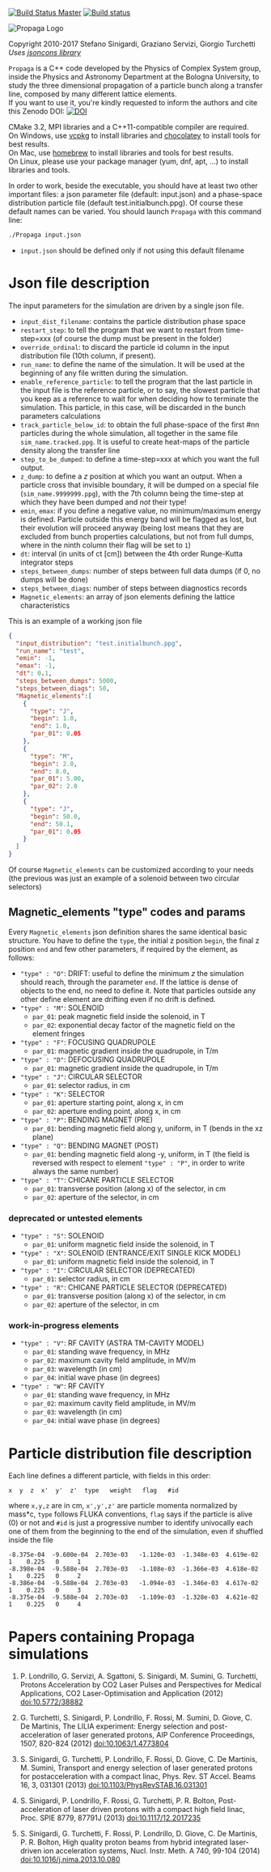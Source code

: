 [![Build Status Master](https://travis-ci.org/ALaDyn/Propaga.png?branch=master)](https://travis-ci.org/ALaDyn/Propaga "master")
[![Build status](https://ci.appveyor.com/api/projects/status/i2by6yapg60jl3my?svg=true)](https://ci.appveyor.com/project/cenit/propaga)

![Propaga Logo](https://raw.githubusercontent.com/ALaDyn/Propaga/master/logo.png)

Copyright 2010-2017 Stefano Sinigardi, Graziano Servizi, Giorgio Turchetti  
*Uses [jsoncons library](https://github.com/danielaparker/jsoncons)*

`Propaga` is a C++ code developed by the Physics of Complex System group, inside the Physics and Astronomy Department at the Bologna University, to study the three dimensional propagation of a particle bunch along a transfer line, composed by many different lattice elements.  
If you want to use it, you're kindly requested to inform the authors and cite this Zenodo DOI:
[![DOI](https://zenodo.org/badge/doi/10.5281/zenodo.595776.svg)](http://dx.doi.org/10.5281/zenodo.595776)

CMake 3.2, MPI libraries and a C++11-compatible compiler are required.  
On Windows, use [vcpkg](https://github.com/Microsoft/vcpkg/) to install libraries and [chocolatey](https://github.com/chocolatey/choco) to install tools for best results.  
On Mac, use [homebrew](https://github.com/Homebrew/brew) to install libraries and tools for best results.  
On Linux, please use your package manager (yum, dnf, apt, ...) to install libraries and tools.

In order to work, beside the executable, you should have at least two other important files: a json parameter file (default: input.json) and a phase-space distribution particle file (default test.initialbunch.ppg). Of course these default names can be varied. You should launch `Propaga` with this command line:

```bash
./Propaga input.json
```

+ `input.json` should be defined only if not using this default filename

# Json file description

The input parameters for the simulation are driven by a single json file.

+ `input_dist_filename`: contains the particle distribution phase space
+ `restart_step`: to tell the program that we want to restart from time-step=xxx (of course the dump must be present in the folder)
+ `override_ordinal`: to discard the particle id column in the input distribution file (10th column, if present).
+ `run_name`: to define the name of the simulation. It will be used at the beginning of any file written during the simulation.
+ `enable_reference_particle`: to tell the program that the last particle in the input file is the reference particle, or to say, the slowest particle that you keep as a reference to wait for when deciding how to terminate the simulation. This particle, in this case, will be discarded in the bunch parameters calculations
+ `track_particle_below_id`: to obtain the full phase-space of the first #nn particles during the whole simulation, all together in the same file `sim_name.tracked.ppg`. It is useful to create heat-maps of the particle density along the transfer line
+ `step_to_be_dumped`: to define a time-step=xxx at which you want the full output.
+ `z_dump`: to define a *z* position at which you want an output. When a particle cross that invisible boundary, it will be dumped on a special file (`sim_name.9999999.ppg`), with the 7th column being the time-step at which they have been dumped and *not* their type!
+ `emin`, `emax`: if you define a negative value, no minimum/maximum energy is defined. Particle outside this energy band will be flagged as lost, but their evolution will proceed anyway (being lost means that they are excluded from bunch properties calculations, but not from full dumps, where in the ninth column their flag will be set to `1`)
+ `dt`: interval (in units of ct [cm]) between the 4th order Runge-Kutta integrator steps
+ `steps_between_dumps`: number of steps between full data dumps (if 0, no dumps will be done)
+ `steps_between_diags`: number of steps between diagnostics records
+ `Magnetic_elements`: an array of json elements defining the lattice characteristics

This is an example of a working json file

```json
{
  "input_distribution": "test.initialbunch.ppg",
  "run_name": "test",
  "emin": -1,
  "emax": -1,
  "dt": 0.1,
  "steps_between_dumps": 5000,
  "steps_between_diags": 50,
  "Magnetic_elements":[
    {
      "type": "J",
      "begin": 1.0,
      "end": 1.0,
      "par_01": 0.05
    },
    {
      "type": "M",
      "begin": 2.0,
      "end": 8.0,
      "par_01": 5.00,
      "par_02": 2.0
    },
    {
      "type": "J",
      "begin": 50.0,
      "end": 50.1,
      "par_01": 0.05
    }
  ]
}
```

Of course `Magnetic_elements` can be customized according to your needs (the previous was just an example of a solenoid between two circular selectors)

## Magnetic_elements "type" codes and params

Every `Magnetic_elements` json definition shares the same identical basic structure. You have to define the `type`, the initial z position `begin`, the final z position `end` and few other parameters, if required by the element, as follows:

+ `"type" : "O"`: DRIFT: useful to define the minimum *z* the simulation should reach, through the parameter `end`. If the lattice is dense of objects to the end, no need to define it. Note that particles outside any other define element are drifting even if no drift is defined.
+ `"type" : "M"`: SOLENOID
  + `par_01`: peak magnetic field inside the solenoid, in T
  + `par_02`: exponential decay factor of the magnetic field on the element fringes
+ `"type" : "F"`: FOCUSING QUADRUPOLE
  + `par_01`: magnetic gradient inside the quadrupole, in T/m
+ `"type" : "D"`: DEFOCUSING QUADRUPOLE
  + `par_01`: magnetic gradient inside the quadrupole, in T/m
+ `"type" : "J"`: CIRCULAR SELECTOR
  + `par_01`: selector radius, in cm
+ `"type" : "K"`: SELECTOR
  + `par_01`: aperture starting point, along x, in cm
  + `par_02`: aperture ending point, along x, in cm
+ `"type" : "P"`: BENDING MAGNET (PRE)
  + `par_01`: bending magnetic field along y, uniform, in T (bends in the xz plane)
+ `"type" : "Q"`: BENDING MAGNET (POST)
  + `par_01`: bending magnetic field along -y, uniform, in T (the field is reversed with respect to element `"type" : "P"`, in order to write always the same number)
+ `"type" : "T"`: CHICANE PARTICLE SELECTOR
  + `par_01`: transverse position (along x) of the selector, in cm
  + `par_02`: aperture of the selector, in cm

### deprecated or untested elements

+ `"type" : "S"`: SOLENOID
  + `par_01`: uniform magnetic field inside the solenoid, in T
+ `"type" : "X"`: SOLENOID (ENTRANCE/EXIT SINGLE KICK MODEL)
  + `par_01`: uniform magnetic field inside the solenoid, in T
+ `"type" : "I"`: CIRCULAR SELECTOR (DEPRECATED)
  + `par_01`: selector radius, in cm
+ `"type" : "R"`: CHICANE PARTICLE SELECTOR (DEPRECATED)
  + `par_01`: transverse position (along x) of the selector, in cm
  + `par_02`: aperture of the selector, in cm

### work-in-progress elements

+ `"type" : "V"`: RF CAVITY (ASTRA TM-CAVITY MODEL)
  + `par_01`: standing wave frequency, in MHz
  + `par_02`: maximum cavity field amplitude, in MV/m
  + `par_03`: wavelength (in cm)
  + `par_04`: initial wave phase (in degrees)
+ `"type" : "W"`: RF CAVITY
  + `par_01`: standing wave frequency, in MHz
  + `par_02`: maximum cavity field amplitude, in MV/m
  + `par_03`: wavelength (in cm)
  + `par_04`: initial wave phase (in degrees)

# Particle distribution file description

Each line defines a different particle, with fields in this order:

```csv
x  y  z  x'  y'  z'  type   weight   flag   #id
```

where `x,y,z` are in cm, `x',y',z'` are particle momenta normalized by mass*c, `type` follows FLUKA conventions, `flag` says if the particle is alive (0) or not and `#id` is just a progressive number to identify univocally each one of them from the beginning to the end of the simulation, even if shuffled inside the file

```csv
-8.375e-04  -9.600e-04  2.703e-03   -1.120e-03  -1.348e-03  4.619e-02   1    0.225   0     1
-8.398e-04  -9.588e-04  2.703e-03   -1.108e-03  -1.366e-03  4.618e-02   1    0.225   0     2
-8.386e-04  -9.588e-04  2.703e-03   -1.094e-03  -1.346e-03  4.617e-02   1    0.225   0     3
-8.375e-04  -9.588e-04  2.703e-03   -1.109e-03  -1.328e-03  4.621e-02   1    0.225   0     4
```

# Papers containing Propaga simulations

1) P. Londrillo, G. Servizi, A. Sgattoni, S. Sinigardi, M. Sumini, G. Turchetti, Protons Acceleration by CO2 Laser Pulses and Perspectives for Medical Applications,
CO2 Laser-Optimisation and Application (2012)
[doi:10.5772/38882](http://www.intechopen.com/books/co2-laser-optimisation-and-application/protons-acceleration-from-co2-laser-pulses-for-biomedical-applications)

2) G. Turchetti, S. Sinigardi, P. Londrillo, F. Rossi, M. Sumini, D. Giove, C. De Martinis, The LILIA experiment: Energy selection and post-acceleration of laser generated protons, AIP Conference Proceedings, 1507, 820-824 (2012)
[doi:10.1063/1.4773804](http://dx.doi.org/10.1063/1.4773804)

3) S. Sinigardi, G. Turchetti, P. Londrillo, F. Rossi, D. Giove, C. De Martinis, M. Sumini, Transport and energy selection of laser generated protons for postacceleration with a compact linac, Phys. Rev. ST Accel. Beams 16, 3, 031301 (2013)
[doi:10.1103/PhysRevSTAB.16.031301](http://link.aps.org/doi/10.1103/PhysRevSTAB.16.031301)

4) S. Sinigardi, P. Londrillo, F. Rossi, G. Turchetti, P. R. Bolton, Post-acceleration of laser driven protons with a compact high field linac, Proc. SPIE 8779, 87791J (2013)
[doi:10.1117/12.2017235](http://dx.doi.org/10.1117/12.2017235)

5) S. Sinigardi, G. Turchetti, F. Rossi, P. Londrillo, D. Giove, C. De Martinis, P. R. Bolton, High quality proton beams from hybrid integrated laser-driven ion acceleration systems, Nucl. Instr. Meth. A 740, 99-104 (2014)
[doi:10.1016/j.nima.2013.10.080](http://www.sciencedirect.com/science/article/pii/S0168900213014873)
